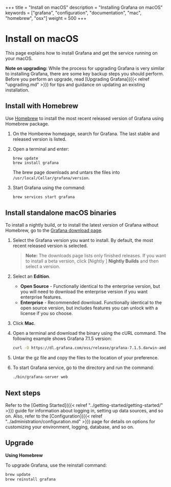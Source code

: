 +++
title = "Install on macOS"
description = "Installing Grafana on macOS"
keywords = ["grafana", "configuration", "documentation", "mac", "homebrew", "osx"]
weight = 500
+++

# Install on macOS

This page explains how to install Grafana and get the service running on your macOS.

**Note on upgrading:** While the process for upgrading Grafana is very similar to installing Grafana, there are some key backup steps you should perform. Before you perform an upgrade, read [Upgrading Grafana]({{< relref "upgrading.md" >}}) for tips and guidance on updating an existing installation.

## Install with Homebrew

Use [Homebrew](http://brew.sh/) to install the most recent released version of Grafana using Homebrew package.

1. On the Homberew homepage, search for Grafana. The last stable and released version is listed.
1. Open a terminal and enter:
    ```
   brew update
   brew install grafana
   ```

   The brew page downloads and untars the files into `/usr/local/Cellar/grafana/version`.

1. Start Grafana using the command:
   ```bash
   brew services start grafana
   ```

## Install standalone macOS binaries

To install a nightly build, or to install the latest version of Grafana  without Homebrew, go to the [Grafana download page](https://grafana.com/grafana/download/7.3.0-381ff45epre?platform=mac).

1. Select the Grafana version you want to install. By default, the most recent released version is selected.

   > **Note:** The downloads page lists only finished releases. If you want to install a beta version, click [Nightly ] **Nightly Builds** and then select a version.

1. Select an **Edition**.
   * **Open Source** - Functionally identical to the enterprise version, but you will need to download the enterprise version if you want enterprise features.
   * **Enterprise** - Recommended download. Functionally identical to the open source version, but includes features you can unlock with a license if you so choose.
1. Click **Mac**.
1. Open a terminal and download the binary using the cURL command. The following example shows Grafana 7.1.5 version:
   ```bash
   curl -O https://dl.grafana.com/oss/release/grafana-7.1.5.darwin-amd64.tar.gz
      ```
1.  Untar the gz file and copy the files to the location of your preference.
1.  To start Grafana service, go to the directory and run the command:
      ```bash
      ./bin/grafana-server web
      ```

## Next steps

Refer to the [Getting Started]({{< relref "../getting-started/getting-started/" >}}) guide for information about logging in, setting up data sources, and so on. Also, refer to the [Configuration]({{< relref "../administration/configuration.md" >}}) page for details on options for customizing your environment, logging, database, and so on.

## Upgrade

**Using Homebrew**

To upgrade Grafana, use the reinstall command:

```bash
brew update
brew reinstall grafana
```
